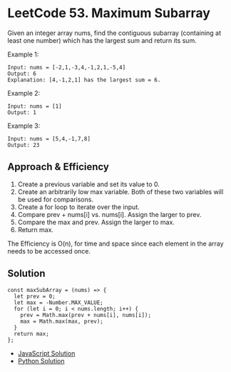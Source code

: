 # LeetCode 53. Maximum Subarray
Given an integer array nums, find the contiguous subarray (containing at least one number) which has the largest sum and return its sum.

Example 1:
```
Input: nums = [-2,1,-3,4,-1,2,1,-5,4]
Output: 6
Explanation: [4,-1,2,1] has the largest sum = 6.
```
Example 2:
```
Input: nums = [1]
Output: 1
```
Example 3:
```
Input: nums = [5,4,-1,7,8]
Output: 23
```
## Approach & Efficiency
1. Create a previous variable and set its value to 0.
1. Create an arbitrarily low max variable. Both of these two variables will be used for comparisons.
1. Create a for loop to iterate over the input.
1. Compare prev + nums[i] vs. nums[i]. Assign the larger to prev.
1. Compare the max and prev. Assign the larger to max.
1. Return max.

The Efficiency is O(n), for time and space since each element in the array needs to be accessed once.

## Solution
```
const maxSubArray = (nums) => {
  let prev = 0;
  let max = -Number.MAX_VALUE;
  for (let i = 0; i < nums.length; i++) {
    prev = Math.max(prev + nums[i], nums[i]);
    max = Math.max(max, prev);
  }
  return max;
};
```
- [JavaScript Solution](./maximumSubarray.js)
- [Python Solution](../../../python/code_challenges/arrays/maximum_subarray/README.md)
